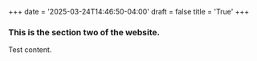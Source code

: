+++
date = '2025-03-24T14:46:50-04:00'
draft = false
title = 'True'
+++

### This is the section two of the website. 

Test content.
